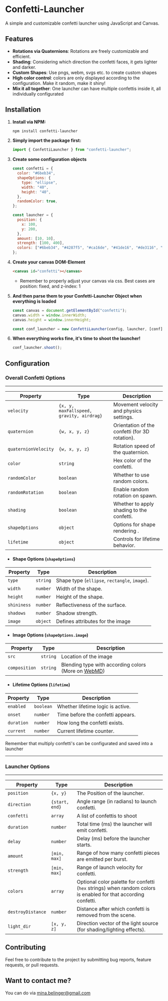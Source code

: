 # Confetti-Launcher

A simple and customizable confetti launcher using JavaScript and Canvas.

## Features

- **Rotations via Quaternions**: Rotations are freely customizable and efficient.
- **Shading**: Considering which direction the confetti faces, it gets lighter and darker.
- **Custom Shapes**: Use pngs, webm, svgs etc. to create custom shapes
- **High color control**: colors are only displayed according to the configuration. Make it random, make it shiny!
- **Mix it all together**: One launcher can have multiple confettis inside it, all individually configurated

## Installation

1.  **Install via NPM:**

    ```bash
    npm install confetti-launcher
    ```

2.  **Simply import the package first:**

    ```js
    import { ConfettiLauncher } from "confetti-launcher";
    ```

3.  **Create some configuration objects**

    ```js
    const confetti = {
      color: "#6beb34",
      shapeOptions: {
        type: "ellipse",
        width: "40",
        height: "40",
      },
      randomColor: true,
    };

    const launcher = {
      position: {
        x: 100,
        y: 200,
      },
      amount: [10, 10],
      strength: [100, 400],
      colors: ["#6beb34", "#4287f5", "#ca16de", "#41de16", "#de3116", "#f5d002"],
    };
    ```

4.  **Create your canvas DOM-Element**

    ```html
    <canvas id="confetti"></canvas>
    ```

    - Remember to properly adjust your canvas via css. Best cases are position: fixed, and z-index: 1

5.  **And then parse them to your Confetti-Launcher Object when everything is loaded**

    ```js
    const canvas = document.getElementById("confetti");
    canvas.width = window.innerWidth;
    canvas.height = window.innerHeight;

    const conf_launcher = new ConfettiLauncher(config, launcher, [conf], canvas);
    ```

6.  **When everything works fine, it's time to shoot the launcher!**
    ```js
    conf_launcher.shoot();
    ```

## Configuration

### Overall Confetti Options

---

| Property             | Type                                     | Description                                    |
| -------------------- | ---------------------------------------- | ---------------------------------------------- |
| `velocity`           | `{x, y, maxFallspeed, gravity, airdrag}` | Movement velocity and physics settings.        |
| `quaternion`         | `{w, x, y, z}`                           | Orientation of the confetti (for 3D rotation). |
| `quaternionVelocity` | `{w, x, y, z}`                           | Rotation speed of the quaternion.              |
| `color`              | `string`                                 | Hex color of the confetti.                     |
| `randomColor`        | `boolean`                                | Whether to use random colors.                  |
| `randomRotation`     | `boolean`                                | Enable random rotation on spawn.               |
| `shading`            | `boolean`                                | Whether to apply shading to the confetti.      |
| `shapeOptions`       | `object`                                 | Options for shape rendering .                  |
| `lifetime`           | `object`                                 | Controls for lifetime behavior.                |

- #### Shape Options (`shapeOptions`)

| Property    | Type     | Description                                   |
| ----------- | -------- | --------------------------------------------- |
| `type`      | `string` | Shape type (`ellipse`, `rectangle`, `image`). |
| `width`     | `number` | Width of the shape.                           |
| `height`    | `number` | Height of the shape.                          |
| `shininess` | `number` | Reflectiveness of the surface.                |
| `shadows`   | `number` | Shadow strength.                              |
| `image`     | `object` | Defines attributes for the image              |

- #### Image Options (`shapeOptions.image`)

| Property      | Type     | Description                                                                                                                                               |
| ------------- | -------- | --------------------------------------------------------------------------------------------------------------------------------------------------------- |
| `src`         | `string` | Location of the image                                                                                                                                     |
| `composition` | `string` | Blending type with according colors (More on [WebMD](https://developer.mozilla.org/en-US/docs/Web/API/CanvasRenderingContext2D/globalCompositeOperation)) |

- #### Lifetime Options (`lifetime`)

| Property   | Type      | Description                       |
| ---------- | --------- | --------------------------------- |
| `enabled`  | `boolean` | Whether lifetime logic is active. |
| `onset`    | `number`  | Time before the confetti appears. |
| `duration` | `number`  | How long the confetti exists.     |
| `current`  | `number`  | Current lifetime counter.         |

Remember that multiply confetti's can be configurated and saved into a launcher

---

### Launcher Options

---

| Property          | Type           | Description                                                                                                    |
| ----------------- | -------------- | -------------------------------------------------------------------------------------------------------------- |
| `position`        | `{x, y}`       | The Position of the launcher.                                                                                  |
| `direction`       | `{start, end}` | Angle range (in radians) to launch confetti.                                                                   |
| `confetti`        | `array`        | A list of confettis to shoot                                                                                   |
| `duration`        | `number`       | Total time (ms) the launcher will emit confetti.                                                               |
| `delay`           | `number`       | Delay (ms) before the launcher starts.                                                                         |
| `amount`          | `[min, max]`   | Range of how many confetti pieces are emitted per burst.                                                       |
| `strength`        | `[min, max]`   | Range of launch velocity for confetti.                                                                         |
| `colors`          | `array`        | Optional color palette for confetti (`hex` strings) when random colors is enabled for that according confetti. |
| `destroyDistance` | `number`       | Distance after which confetti is removed from the scene.                                                       |
| `light_dir`       | `[x, y, z]`    | Direction vector of the light source (for shading/lighting effects).                                           |

## Contributing

Feel free to contribute to the project by submitting bug reports, feature requests, or pull requests.

## Want to contact me?

You can do via [mina.belinger@gmail.com](mailto:mina.belinger@gmail.com)
